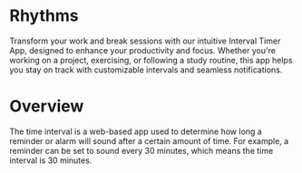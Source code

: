 # Rhythms
Transform your work and break sessions with our intuitive Interval Timer App, designed to enhance your productivity and focus. Whether you're working on a project, exercising, or following a study routine, this app helps you stay on track with customizable intervals and seamless notifications.

# Overview
The time interval is a web-based app used to determine how long a reminder or alarm will sound after a certain amount of time. For example, a reminder can be set to sound every 30 minutes, which means the time interval is 30 minutes.

